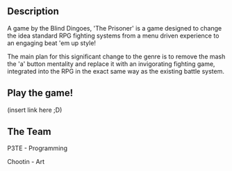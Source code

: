 ## Description
A game by the Blind Dingoes, 'The Prisoner' is a game designed to change the idea standard RPG fighting systems
from a menu driven experience to an engaging beat 'em up style!

The main plan for this significant change to the genre is to remove the mash the 'a' button mentality and replace
it with an invigorating fighting game, integrated into the RPG in the exact same way as the existing battle system.

## Play the game!
(insert link here ;D)

## The Team
P3TE - Programming

Chootin - Art
